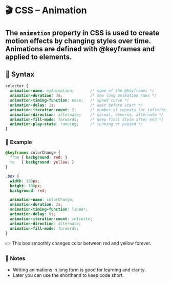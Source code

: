 # 🎬 CSS – Animation

The **`animation`** property in CSS is used to create motion effects by changing styles over time.  
Animations are defined with **@keyframes** and applied to elements.
---

## 🔹 Syntax

```css
selector {
  animation-name: myAnimation;       /* name of the @keyframes */
  animation-duration: 3s;            /* how long animation runs */
  animation-timing-function: ease;   /* speed curve */
  animation-delay: 1s;               /* wait before start */
  animation-iteration-count: 2;      /* number of repeats (or infinite) */
  animation-direction: alternate;    /* normal, reverse, alternate */
  animation-fill-mode: forwards;     /* keep final style after end */
  animation-play-state: running;     /* running or paused */
}
```
### 🔹 Example
```css
@keyframes colorChange {
  from { background: red; }
  to   { background: yellow; }
}

.box {
  width: 100px;
  height: 100px;
  background: red;

  animation-name: colorChange;
  animation-duration: 2s;
  animation-timing-function: linear;
  animation-delay: 0s;
  animation-iteration-count: infinite;
  animation-direction: alternate;
  animation-fill-mode: forwards;
}
```
👉 This box smoothly changes color between red and yellow forever.

### 📝 Notes
- Writing animations in long form is good for learning and clarity.
- Later you can use the shorthand to keep code short.